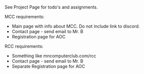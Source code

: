 
See Project Page for todo's and assignments.

MCC requirements:

* Main page with info about MCC. Do not include link to discord.
* Contact page - send email to Mr. B
* Registration page for AOC

RCC requirements:

* Something like mncomputerclub.com/rcc
* Contact page - send email to Mr. B
* Separate Registration page for AOC


